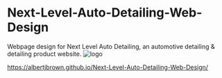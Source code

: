 # Next-Level-Auto-Detailing-Web-Design
Webpage design for Next Level Auto Detailing, an automotive detailing & detailing product website.
![logo](https://user-images.githubusercontent.com/84045644/141203127-b8912a80-c7c6-4ff7-b563-c494cbc77f82.png)

https://albertjbrown.github.io/Next-Level-Auto-Detailing-Web-Design/
